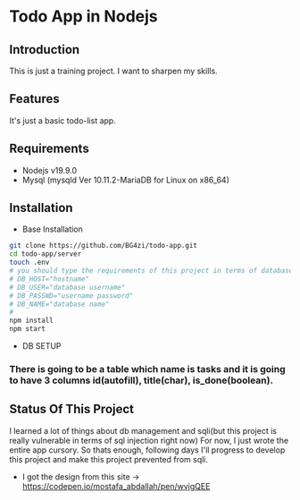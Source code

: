 Todo App in Nodejs
====


Introduction
------
This is just a training project. I want to sharpen my skills.

Features
------
It's just a basic todo-list app.

Requirements
------
- Nodejs v19.9.0
- Mysql (mysqld  Ver 10.11.2-MariaDB for Linux on x86_64)

Installation
------
* Base Installation
```bash
git clone https://github.com/BG4zi/todo-app.git
cd todo-app/server
touch .env
# you should type the requirements of this project in terms of database, otherwise program won't work properly
# DB_HOST="hostname"
# DB_USER="database username"
# DB_PASSWD="username password"
# DB_NAME="database name"
#
npm install
npm start
```

* DB SETUP
### There is going to be a table which name is tasks and it is going to have 3 columns id(autofill), title(char), is_done(boolean).


Status Of This Project
------
I learned a lot of things about db management and sqli(but this project is really vulnerable in terms of sql injection right now)
For now, I just wrote the entire app cursory.
So thats enough, following days I'll progress to develop this project and make this project prevented from sqli.

* I got the design from this site -> https://codepen.io/mostafa_abdallah/pen/wvjgQEE
